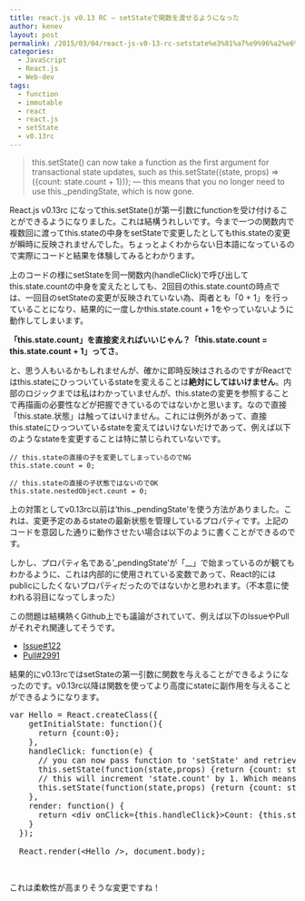 ```yaml
---
title: react.js v0.13 RC – setStateで関数を渡せるようになった
author: kenev
layout: post
permalink: /2015/03/04/react-js-v0-13-rc-setstate%e3%81%a7%e9%96%a2%e6%95%b0%e3%82%92%e6%b8%a1%e3%81%9b%e3%82%8b%e3%82%88%e3%81%86%e3%81%ab%e3%81%aa%e3%81%a3%e3%81%9f/
categories:
  - JavaScript
  - React.js
  - Web-dev
tags:
  - function
  - immutable
  - react
  - react.js
  - setState
  - v0.13rc
---
```

> this.setState() can now take a function as the first argument for transactional state updates, such as this.setState((state, props) => ({count: state.count + 1})); &#8212; this means that you no longer need to use this._pendingState, which is now gone. 

React.js v0.13rc になってthis.setState()が第一引数にfunctionを受け付けることができるようになりました。これは結構うれしいです。今まで一つの関数内で複数回に渡ってthis.stateの中身をsetStateで変更したとしてもthis.stateの変更が瞬時に反映されませんでした。ちょっとよくわからない日本語になっているので実際にコードと結果を体験してみるとわかります。

上のコードの様にsetStateを同一関数内(handleClick)で呼び出してthis.state.countの中身を変えたとしても、2回目のthis.state.countの時点では、一回目のsetStateの変更が反映されていない為、両者とも「0 + 1」を行っていることになり、結果的に一度しかthis.state.count + 1をやっていないように動作してしまいます。

**「this.state.count」を直接変えればいいじゃん？「this.state.count = this.state.count + 1」ってさ**。

と、思う人もいるかもしれませんが、確かに即時反映はされるのですがReactではthis.stateにひっついているstateを変えることは**絶対にしてはいけません**。内部のロジックまでは私はわかっていませんが、this.stateの変更を参照することで再描画の必要性などが把握できているのではないかと思います。なので直接「this.state.状態」は触ってはいけません。これには例外があって、直接this.stateにひっついているstateを変えてはいけないだけであって、例えば以下のようなstateを変更することは特に禁じられていないです。

<pre><code class="js">// this.stateの直接の子を変更してしまっているのでNG
this.state.count = 0;

// this.stateの直接の子状態ではないのでOK
this.state.nestedObject.count = 0;
</code></pre>

上の対策としてv0.13rc以前は&#8217;this._pendingState&#8217;を使う方法がありました。これは、変更予定のあるstateの最新状態を管理しているプロパティです。上記のコードを意図した通りに動作させたい場合は以下のように書くことができるのです。

しかし、プロパティ名である&#8217;\_pendingState&#8217;が「\__」で始まっているのが観てもわかるように、これは内部的に使用されている変数であって、React的にはpublicにしたくないプロパティだったのではないかと思われます。（不本意に使われる羽目になってしまった）

この問題は結構熱くGithub上でも議論がされていて、例えば以下のIssueやPullがそれぞれ関連してそうです。

  * [Issue#122][1]
  * [Pull#2991][2]

結果的にv0.13rcではsetStateの第一引数に関数を与えることができるようになったのです。v0.13rc以降は関数を使ってより高度にstateに副作用を与えることができるようになります。

<pre class="lang:js decode:true ">var Hello = React.createClass({
    getInitialState: function(){
      return {count:0};
    },
    handleClick: function(e) {
      // you can now pass function to 'setState' and retrieve the most up to date state value
      this.setState(function(state,props) {return {count: state.count + 1};});
      // this will increment 'state.count' by 1. Which means it will add 2 in total
      this.setState(function(state,props) {return {count: state.count + 1};});
    },
    render: function() {
      return &lt;div onClick={this.handleClick}&gt;Count: {this.state.count}&lt;/div&gt;;
    }
  });

  React.render(&lt;Hello /&gt;, document.body);</pre>

&nbsp;

これは柔軟性が高まりそうな変更ですね！

 [1]: https://github.com/facebook/react/issues/122
 [2]: https://github.com/facebook/react/pull/2991